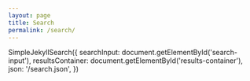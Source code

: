 ```yaml
---
layout: page
title: Search
permalink: /search/
---
```

<!-- Script pointing to jekyll-search.js -->
<script src="{{ site.baseurl }}/search.js" type="text/javascript"></script>

SimpleJekyllSearch({
  searchInput: document.getElementById('search-input'),
  resultsContainer: document.getElementById('results-container'),
  json: '/search.json',
})
